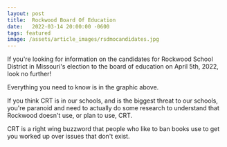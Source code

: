 ```yaml
---
layout: post
title:  Rockwood Board Of Education
date:   2022-03-14 20:00:00 -0600
tags: featured
image: /assets/article_images/rsdmocandidates.jpg
---
```

If you're looking for information on the candidates for Rockwood School District in Missouri's election to the board of education on April 5th, 2022, look no further!

Everything you need to know is in the graphic above. 

If you think CRT is in our schools, and is the biggest threat to our schools, you're paranoid and need to actually do some research to understand that Rockwood doesn't use, or plan to use, CRT. 

CRT is a right wing buzzword that people who like to ban books use to get you worked up over issues that don't exist.


